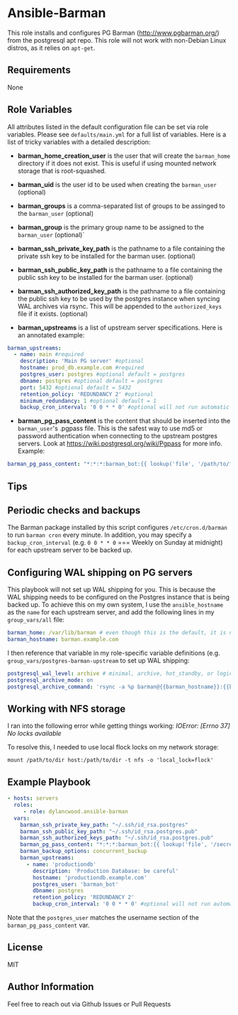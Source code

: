 Ansible-Barman
=========

This role installs and configures PG Barman (http://www.pgbarman.org/) from the postgresql apt repo. This role will not work with non-Debian Linux distros, as it relies on `apt-get`.

Requirements
------------

None

Role Variables
--------------

All attributes listed in the default configuration file can be set via role variables.
Please see `defaults/main.yml` for a full list of variables.
Here is a list of tricky variables with a detailed description:

* **barman_home_creation_user** is the user that will create the `barman_home` directory if it does not exist. This is useful if using mounted network storage that is root-squashed.

* **barman_uid** is the user id to be used when creating the `barman_user` (optional)

* **barman_groups** is a comma-separated list of groups to be assinged to the `barman_user` (optional)

* **barman_group** is the primary group name to be assigned to the `barman_user` (optional)`

* **barman_ssh_private_key_path** is the pathname to a file containing the private ssh key to be installed for the barman user. (optional)

* **barman_ssh_public_key_path** is the pathname to a file containing the public ssh key to be installed for the barman user. (optional)

* **barman_ssh_authorized_key_path** is the pathname to a file containing the public ssh key to be used by the postgres instance when syncing WAL archives via rsync. This will be appended to the `authorized_keys` file if it exists. (optional)

* **barman_upstreams** is a list of upstream server specifications. Here is an annotated example:
``` yml
barman_upstreams:
  - name: main #required
    description: 'Main PG server' #optional
    hostname: prod_db.example.com #required
    postgres_user: postgres #optional default = postgres
    dbname: postgres #optional default = postgres
    port: 5432 #optional default = 5432
    retention_policy: 'REDUNDANCY 2' #optional
    minimum_redundancy: 1 #optional default = 1
    backup_cron_interval: '0 0 * * 0' #optional will not run automatic backups if not specified
```

* **barman_pg_pass_content** is the content that should be inserted into the `barman_user`'s .pgpass file. This is the safest way to use md5 or password authentication when connecting to the upstream postgres servers. Look at https://wiki.postgresql.org/wiki/Pgpass for more info. Example: 
```yml
barman_pg_pass_content: "*:*:*:barman_bot:{{ lookup('file', '/path/to/file/containing/password.pwd') }}"
```

Tips
------------

## Periodic checks and backups
The Barman package installed by this script configures `/etc/cron.d/barman` to run `barman cron` every minute.
In addition, you may specify a `backup_cron_interval` (e.g. `0 0 * * 0` === Weekly on Sunday at midnight) for each upstream server to be backed up.

## Configuring WAL shipping on PG servers
This playbook will not set up WAL shipping for you. This is because the WAL shipping needs to be configured on the Postgres instance that is being backed up. To achieve this on my own system, I use the `ansible_hostname` as the `name` for each upstream server, and add the following lines in my `group_vars/all` file:
```yml
barman_home: /var/lib/barman # even though this is the default, it is necessary to declare it here to make it available to other roles
barman_hostname: barman.example.com
```
I then reference that variable in my role-specific variable definitions (e.g. `group_vars/postgres-barman-upstream` to set up WAL shipping:
```yml
postgresql_wal_level: archive # minimal, archive, hot_standby, or logical
postgresql_archive_mode: on
postgresql_archive_command: 'rsync -a %p barman@{{barman_hostname}}:{{barman_home}}/{{ansible_hostname}}/incoming/%f'
```

## Working with NFS storage
I ran into the following error while getting things working:
*IOError: [Errno 37] No locks available*

To resolve this, I needed to use local flock locks on my network storage:
```
mount /path/to/dir host:/path/to/dir -t nfs -o 'local_lock=flock'
```

Example Playbook
----------------

```yml
- hosts: servers
  roles:
     - role: dylancwood.ansible-barman
  vars: 
    barman_ssh_private_key_path: "~/.ssh/id_rsa.postgres"
    barman_ssh_public_key_path: "~/.ssh/id_rsa.postgres.pub"
    barman_ssh_authorized_keys_path: "~/.ssh/id_rsa.postgres.pub" 
    barman_pg_pass_content: "*:*:*:barman_bot:{{ lookup('file', '/secret/path/to/barman_bot.pwd') }}"
    barman_backup_options: concurrent_backup 
    barman_upstreams: 
      - name: 'productiondb'
        description: 'Production Database: be careful'
        hostname: 'productiondb.example.com'
        postgres_user: 'barman_bot'
        dbname: postgres
        retention_policy: 'REDUNDANCY 2'
        backup_cron_interval: '0 0 * * 0' #optional will not run automatic backups if not specified
```

Note that the `postgres_user` matches the username section of the `barman_pg_pass_content` var.
         

License
-------

MIT

Author Information
------------------

Feel free to reach out via Github Issues or Pull Requests

